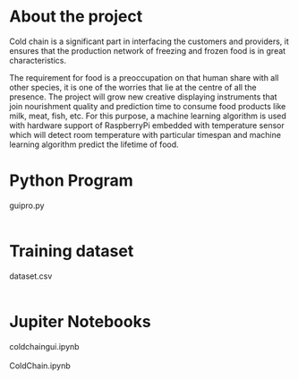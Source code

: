 <h1>About the project</h1>
Cold chain is a significant part in interfacing the customers and providers, it ensures that the production network of freezing and frozen food is in great characteristics.

The requirement for food is a preoccupation on that human share with all other species, it is one of the worries that lie at the centre of all the presence. The project will grow new creative displaying instruments that join nourishment quality and prediction time to consume food products like milk, meat, fish, etc. For this purpose, a machine learning algorithm is used with hardware support of RaspberryPi embedded with temperature sensor which will detect room temperature with particular timespan and machine learning algorithm predict the lifetime of food.

<h1>Python Program</h1>
guipro.py
<br></br>
<h1> Training dataset</h1>
dataset.csv
<br></br>
<h1>Jupiter Notebooks</h1>
coldchaingui.ipynb<br></br>
ColdChain.ipynb
